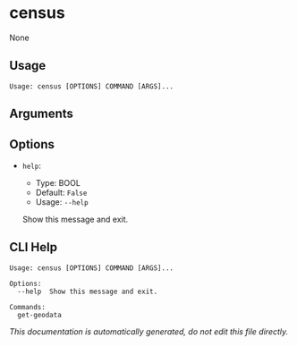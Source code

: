 
# census

None

## Usage

```
Usage: census [OPTIONS] COMMAND [ARGS]...
```

## Arguments


## Options

* `help`:
    * Type: BOOL
    * Default: `False`
    * Usage: `--help`

    Show this message and exit.



## CLI Help

```
Usage: census [OPTIONS] COMMAND [ARGS]...

Options:
  --help  Show this message and exit.

Commands:
  get-geodata
```

_This documentation is automatically generated, do not edit this file directly._
